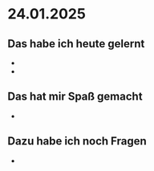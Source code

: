 # 24.01.2025
## Das habe ich heute gelernt
- 
-
## Das hat mir Spaß gemacht
-
## Dazu habe ich noch Fragen
- 
